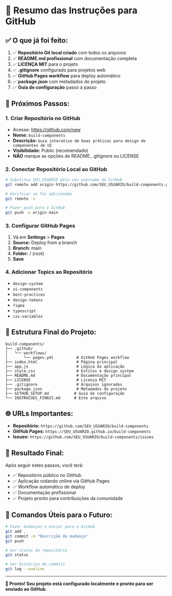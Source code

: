 # 🎯 Resumo das Instruções para GitHub

## ✅ O que já foi feito:

1. ✅ **Repositório Git local criado** com todos os arquivos
2. ✅ **README.md profissional** com documentação completa
3. ✅ **LICENÇA MIT** para o projeto
4. ✅ **.gitignore** configurado para projetos web
5. ✅ **GitHub Pages workflow** para deploy automático
6. ✅ **package.json** com metadados do projeto
7. ✅ **Guia de configuração** passo a passo

## 🚀 Próximos Passos:

### 1. Criar Repositório no GitHub
- Acesse: https://github.com/new
- **Nome:** `build-components`
- **Descrição:** `Guia interativo de boas práticas para design de componentes de UI`
- **Visibilidade:** Public (recomendado)
- **NÃO** marque as opções de README, .gitignore ou LICENSE

### 2. Conectar Repositório Local ao GitHub
```bash
# Substitua SEU_USUARIO pelo seu username do GitHub
git remote add origin https://github.com/SEU_USUARIO/build-components.git

# Verificar se foi adicionado
git remote -v

# Fazer push para o GitHub
git push -u origin main
```

### 3. Configurar GitHub Pages
1. Vá em **Settings** > **Pages**
2. **Source:** Deploy from a branch
3. **Branch:** main
4. **Folder:** / (root)
5. **Save**

### 4. Adicionar Topics ao Repositório
- `design-system`
- `ui-components` 
- `best-practices`
- `design-tokens`
- `figma`
- `typescript`
- `css-variables`

## 📁 Estrutura Final do Projeto:

```
build-components/
├── .github/
│   └── workflows/
│       └── pages.yml          # GitHub Pages workflow
├── index.html                 # Página principal
├── app.js                     # Lógica da aplicação
├── style.css                  # Estilos e design system
├── README.md                  # Documentação principal
├── LICENSE                    # Licença MIT
├── .gitignore                 # Arquivos ignorados
├── package.json               # Metadados do projeto
├── GITHUB_SETUP.md           # Guia de configuração
└── INSTRUCOES_FINAIS.md      # Este arquivo
```

## 🌐 URLs Importantes:

- **Repositório:** `https://github.com/SEU_USUARIO/build-components`
- **GitHub Pages:** `https://SEU_USUARIO.github.io/build-components`
- **Issues:** `https://github.com/SEU_USUARIO/build-components/issues`

## 🎉 Resultado Final:

Após seguir estes passos, você terá:
- ✅ Repositório público no GitHub
- ✅ Aplicação rodando online via GitHub Pages
- ✅ Workflow automático de deploy
- ✅ Documentação profissional
- ✅ Projeto pronto para contribuições da comunidade

## 🔧 Comandos Úteis para o Futuro:

```bash
# Fazer mudanças e enviar para o GitHub
git add .
git commit -m "Descrição da mudança"
git push

# Ver status do repositório
git status

# Ver histórico de commits
git log --oneline
```

---

**🎯 Pronto! Seu projeto está configurado localmente e pronto para ser enviado ao GitHub.**
